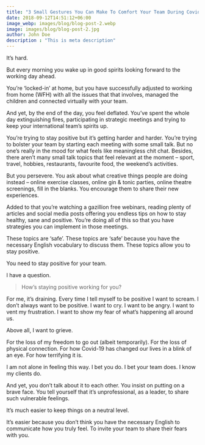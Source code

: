 ```yaml
---
title: "3 Small Gestures You Can Make To Comfort Your Team During Covid-19. With The English You Have"
date: 2018-09-12T14:51:12+06:00
image_webp: images/blog/blog-post-2.webp
image: images/blog/blog-post-2.jpg
author: John Doe
description : "This is meta description"
---
```


It’s hard. 
 
But every morning you wake up in good spirits looking forward to the working day ahead. 
 
You’re ‘locked-in’ at home, but you have successfully adjusted to working from home (WFH) with all the issues that that involves, managed the children and connected virtually with your team.
 
And yet, by the end of the day, you feel deflated. You’ve spent the whole day extinguishing fires, participating in strategic meetings and trying to keep your international team’s spirits up. 
 
You’re trying to stay positive but it’s getting harder and harder. You’re trying to bolster your team by starting each meeting with some small talk. But no one’s really in the mood for what feels like meaningless chit chat. Besides, there aren’t many small talk topics that feel relevant at the moment – sport, travel, hobbies, restaurants, favourite food, the weekend’s activities.
 
But you persevere. You ask about what creative things people are doing instead – online exercise classes, online gin & tonic parties, online theatre screenings, fill in the blanks. You encourage them to share their new experiences.
 
Added to that you’re watching a gazillion free webinars, reading plenty of articles and social media posts offering you endless tips on how to stay healthy, sane and positive. You’re doing all of this so that you have strategies you can implement in those meetings.
 
These topics are ‘safe’. These topics are ‘safe’ because you have the necessary English vocabulary to discuss them. These topics allow you to stay positive.  
 
You need to stay positive for your team.
 
I have a question.

> How’s staying positive working for you?

For me, it’s draining. Every time I tell myself to be positive I want to scream. I don’t always want to be positive. I want to cry. I want to be angry. I want to vent my frustration. I want to show my fear of what’s happening all around us.


Above all, I want to grieve. 
 
For the loss of my freedom to go out (albeit temporarily). For the loss of physical connection. For how Covid-19 has changed our lives in a blink of an eye. For how terrifying it is.  
 
I am not alone in feeling this way. I bet you do. I bet your team does. I know my clients do.
 
And yet, you don’t talk about it to each other. You insist on putting on a brave face. You tell yourself that it’s unprofessional, as a leader, to share such vulnerable feelings.
 
It’s much easier to keep things on a neutral level. 
 
It’s easier because you don’t think you have the necessary English to communicate how you truly feel. To invite your team to share their fears with you.
